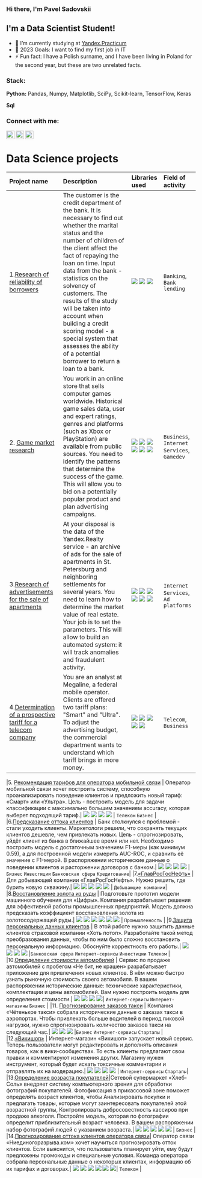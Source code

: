 ### Hi there, I'm Pavel Sadovskii

## I'm a Data Scientist Student!
- 🔭 I’m currently studying at [Yandex.Practicum]
- 🥅 2023 Goals: I want to find my first job in IT
- ⚡ Fun fact: I have a Polish surname, and I have been living in Poland for the second year, but these are two unrelated facts.




### Stack: 
**Python:** Pandas, Numpy, Matplotlib, SciPy, Scikit-learn, TensorFlow, Keras

**Sql**



### Connect with me:
[<img align="left" alt="pavel_sadovskii | LinkedIn" width="22px" src="https://cdn.jsdelivr.net/npm/simple-icons@v3/icons/linkedin.svg" />][linkedin]
[<img align="left" alt="pavel_sadovskii | Instagram" width="22px" src="https://cdn.jsdelivr.net/npm/simple-icons@v3/icons/instagram.svg" />][instagram]
[<img align="left" alt="pavel_sadovskii | Telegram" width="22px" src="https://upload.wikimedia.org/wikipedia/commons/8/82/Telegram_logo.svg" />][telegram] 


<br />

[Project1]: https://github.com/PavelSadovskii/Project1-Reliability-of-borrowers
[Yandex.Practicum]: https://practicum.yandex.ru/
[linkedin]: https://www.linkedin.com/in/pavel-sadovskii-9067a9250/
[instagram]: https://www.instagram.com/pavel.sadovskiy/
[telegram]: https://t.me/pavel_sadovskii


# Data Science projects



| Project name | Description | Libraries used | Field of activity |
| :---------------------- | :---------------------- | :---------------------- | :---------------------------------- |
|1.[Research of reliability of borrowers](https://github.com/PavelSadovskii/Project1-Reliability-of-borrowers/blob/main/project1_eng.ipynb) | The customer is the credit department of the bank. It is necessary to find out whether the marital status and the number of children of the client affect the fact of repaying the loan on time. Input data from the bank - statistics on the solvency of customers. The results of the study will be taken into account when building a credit scoring model - a special system that assesses the ability of a potential borrower to return a loan to a bank.| ![](https://img.shields.io/badge/-Python-brithgreen) ![](https://img.shields.io/badge/-Pandas-blue) ![](https://img.shields.io/badge/-Preprocessing-3fcfd5) | `Banking`,   `Bank lending` |
|2. [Game market research](https://github.com/PavelSadovskii/Project2-Games-Per-Platform/blob/main/project2_games.ipynb) |You work in an online store that sells computer games worldwide. Historical game sales data, user and expert ratings, genres and platforms (such as Xbox or PlayStation) are available from public sources. You need to identify the patterns that determine the success of the game. This will allow you to bid on a potentially popular product and plan advertising campaigns.| ![](https://img.shields.io/badge/-NumPy-orange) ![](https://img.shields.io/badge/-Python-brithgreen) ![](https://img.shields.io/badge/-Pandas-blue) ![](https://img.shields.io/badge/-SciPy-4c9acb) ![](https://img.shields.io/badge/-Seaborn-0b80ff) ![](https://img.shields.io/badge/-EDA-8f4bc1)  |`Business`, `Internet Services`, `Gamedev`|
|3.[Research of advertisements for the sale of apartments](https://github.com/PavelSadovskii/Project3-Real-Estate/blob/main/project3_real_estate.ipynb)| At your disposal is the data of the Yandex.Realty service - an archive of ads for the sale of apartments in St. Petersburg and neighboring settlements for several years. You need to learn how to determine the market value of real estate. Your job is to set the parameters. This will allow to build an automated system: it will track anomalies and fraudulent activity.| ![](https://img.shields.io/badge/-Python-brithgreen) ![](https://img.shields.io/badge/-Pandas-blue) ![](https://img.shields.io/badge/-nltk-orange) ![](https://img.shields.io/badge/-Matplotlib-9cf) ![](https://img.shields.io/badge/-Preprocessing-3fcfd5) ![](https://img.shields.io/badge/-EDA-8f4bc1)| `Internet Services`, `Ad platforms` |
|4.[Determination of a prospective tariff for a telecom company](https://github.com/PavelSadovskii/Project4-Mobile-Tariffs/blob/main/project4_tariffs.ipynb) |You are an analyst at Megaline, a federal mobile operator. Clients are offered two tariff plans: "Smart" and "Ultra". To adjust the advertising budget, the commercial department wants to understand which tariff brings in more money.| ![](https://img.shields.io/badge/-Python-brithgreen) ![](https://img.shields.io/badge/-Matplotlib-9cf) ![](https://img.shields.io/badge/-Pandas-blue) ![](https://img.shields.io/badge/-Preprocessing-3fcfd5) ![](https://img.shields.io/badge/-SciPy-4c9acb) |`Telecom`, `Business` |

|5. [Рекомендация тарифов для оператора мобильной связи](https://github.com/Bormatyha/data_science/blob/main/recom_tarif.ipynb) | Оператор мобильной связи хочет построить систему, способную проанализировать поведение клиентов и предложить новый тариф: «Смарт» или «Ультра». Цель - построить модель для задачи классификации с максимально большим значением accuracy, которая выберет подходящий тариф.| ![](https://img.shields.io/badge/-Python-brithgreen) ![](https://img.shields.io/badge/-Pandas-blue) ![](https://img.shields.io/badge/-Seaborn-0b80ff) ![](https://img.shields.io/badge/-ScikitLearn-yellow) | `Телеком` `Бизнес` |
|6.[Предсказание оттока клиентов](https://github.com/Bormatyha/data_science/blob/main/bank_churn_model.ipynb) | Банк столкнулся с проблемой - стали уходить клиенты. Маркетологи решили, что сохранять текущих клиентов дешевле, чем привлекать новых. Цель - спрогнозировать, уйдёт клиент из банка в ближайшее время или нет. Необходимо построить модель с достаточным значением F1-меры (как минимум 0.59), а для построенной модели измерить AUC-ROC, и сравнить её значение с F1-мерой. В распоряжении исторические данные о поведении клиентов и расторжении договоров с банком.| ![](https://img.shields.io/badge/-Python-brithgreen) ![](https://img.shields.io/badge/-Pandas-blue) ![](https://img.shields.io/badge/-ScikitLearn-yellow) ![](https://img.shields.io/badge/-Matplotlib-9cf) |  `Бизнес` `Инвестиции` `Банковская сфера` `Кредитование`|
|7.[«ГлавРосГосНефть»](https://github.com/Bormatyha/data_science/blob/main/pick_location_borehole.ipynb) | Для добывающей компании «ГлавРосГосНефть». Нужно решить, где бурить новую скважину.| ![](https://img.shields.io/badge/-Python-brithgreen) ![](https://img.shields.io/badge/-Pandas-blue) ![](https://img.shields.io/badge/-ScikitLearn-yellow) ![](https://img.shields.io/badge/-NumPy-orange) ![](https://img.shields.io/badge/-SciPy-4c9acb) | `Добывающие компании`|
|8.[Восстановление золота из руды](https://github.com/Bormatyha/data_science/blob/main/pick_borehole.ipynb) | Подготовьте прототип модели машинного обучения для «Цифры». Компания разрабатывает решения для эффективной работы промышленных предприятий. Модель должна предсказать коэффициент восстановления золота из золотосодержащей руды.| ![](https://img.shields.io/badge/-Python-brithgreen) ![](https://img.shields.io/badge/-Pandas-blue) ![](https://img.shields.io/badge/-NumPy-orange) ![](https://img.shields.io/badge/-ScikitLearn-yellow) ![](https://img.shields.io/badge/-Matplotlib-9cf) ![](https://img.shields.io/badge/-EDA-8f4bc1) | `Промышленность` |
|9.[Защита персональных данных клиентов](https://github.com/Bormatyha/data_science/blob/main/protect_data.ipynb) | В этой работе нужно защитить данные клиентов страховой компании «Хоть потоп». Разработайте такой метод преобразования данных, чтобы по ним было сложно восстановить персональную информацию. Обоснуйте корректность его работы.| ![](https://img.shields.io/badge/-Python-brithgreen) ![](https://img.shields.io/badge/-Pandas-blue) ![](https://img.shields.io/badge/-NumPy-orange) ![](https://img.shields.io/badge/-ScikitLearn-yellow) |`Банковская сфера` `Интернет-сервисы` `Инвестиции` `Телеком` |
|10.[Определение стоимости автомобилей](https://github.com/Bormatyha/data_science/blob/main/car_price_predict.ipynb) | Сервис по продаже автомобилей с пробегом «Не бит, не крашен» разрабатывает приложение для привлечения новых клиентов. В нём можно быстро узнать рыночную стоимость своего автомобиля. В вашем распоряжении исторические данные: технические характеристики, комплектации и цены автомобилей. Вам нужно построить модель для определения стоимости.| ![](https://img.shields.io/badge/-Python-brithgreen) ![](https://img.shields.io/badge/-Pandas-blue) ![](https://img.shields.io/badge/-lightgbm-red) ![](https://img.shields.io/badge/-EDA-8f4bc1)| `Интернет-сервисы` `Интернет-магазины` `Бизнес` |
|11. [Прогнозирование заказов такси](https://github.com/Bormatyha/data_science/blob/main/time_series.ipynb) | Компания «Чётенькое такси» собрала исторические данные о заказах такси в аэропортах. Чтобы привлекать больше водителей в период пиковой нагрузки, нужно спрогнозировать количество заказов такси на следующий час.| ![](https://img.shields.io/badge/-Python-brithgreen) ![](https://img.shields.io/badge/-Pandas-blue) ![](https://img.shields.io/badge/-ScikitLearn-yellow) |`Бизнес` `Интернет-сервисы` `Стартапы` |
|12.[«Викишоп»](https://github.com/Bormatyha/data_science/blob/main/predict_toxic_comm.ipynb) | Интернет-магазин «Викишоп» запускает новый сервис. Теперь пользователи могут редактировать и дополнять описания товаров, как в вики-сообществах. То есть клиенты предлагают свои правки и комментируют изменения других. Магазину нужен инструмент, который будет искать токсичные комментарии и отправлять их на модерацию.| ![](https://img.shields.io/badge/-Python-brithgreen) ![](https://img.shields.io/badge/-Pandas-blue) ![](https://img.shields.io/badge/-nltk-cb3e7b) ![](https://img.shields.io/badge/-Bert-green) | `Интернет-сервисы` `Стартапы`|
|13.[Определение возраста покупателей](https://github.com/Bormatyha/data_science/blob/main/pc_vision.ipynb)|Сетевой супермаркет «Хлеб-Соль» внедряет систему компьютерного зрения для обработки фотографий покупателей. Фотофиксация в прикассовой зоне поможет определять возраст клиентов, чтобы Анализировать покупки и предлагать товары, которые могут заинтересовать покупателей этой возрастной группы, Контролировать добросовестность кассиров при продаже алкоголя. Постройте модель, которая по фотографии определит приблизительный возраст человека. В вашем распоряжении набор фотографий людей с указанием возраста.| ![](https://img.shields.io/badge/-Python-brithgreen) ![](https://img.shields.io/badge/-Pandas-blue) ![](https://img.shields.io/badge/-Keras-f36a6d) ![](https://img.shields.io/badge/-NumPy-orange) ![](https://img.shields.io/badge/-Matplotlib-9cf) | `Бизнес`  |
|14.[Прогнозирование оттока клиентов оператора связи](https://github.com/Bormatyha/data_science/blob/main/final_sprint.ipynb)| Оператор связи «Ниединогоразрыва.ком» хочет научиться прогнозировать отток клиентов. Если выяснится, что пользователь планирует уйти, ему будут предложены промокоды и специальные условия. Команда оператора собрала персональные данные о некоторых клиентах, информацию об их тарифах и договорах.| ![](https://img.shields.io/badge/-Python-brithgreen) ![](https://img.shields.io/badge/-Pandas-blue) ![](https://img.shields.io/badge/-NumPy-orange) ![](https://img.shields.io/badge/-ScikitLearn-yellow) ![](https://img.shields.io/badge/-Seaborn-0b80ff) ![](https://img.shields.io/badge/-EDA-8f4bc1)| `Телеком` |
